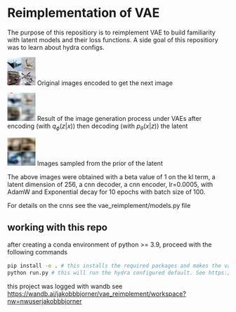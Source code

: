# Reimplementation of VAE
The purpose of this repositiory is to reimplement VAE to build familiarity with latent models and their loss functions. A side goal of this repositiory was to learn about hydra configs.

![Original images encoded to get the next image](media_images_eval_x_noised_images_9_1248daac951a65645e0a.png)
Original images encoded to get the next image


![Result of the image generation process under VAEs after encoding then decoding the result](media_images_eval_x_given_z_images_9_8f0f4b38067f75ea9f0d.png)
Result of the image generation process under VAEs after encoding (with $q_\phi(z | x)$) then decoding (with $p_\theta(x|z)$) the latent 


![Images sampled from the prior of the latent](media_images_generated_images_9_665f00e9103b37ee05bf.png)
Images sampled from the prior of the latent


The above images were obtained with a beta value of 1 on the kl term, a latent dimension of 256, a cnn decoder, a cnn encoder, lr=0.0005, with AdamW and Exponential decay for 10 epochs with batch size of 100.

For details on the cnns see the vae_reimplement/models.py file

## working with this repo
after creating a conda environment of python >= 3.9, proceed with the following commands
```bash
pip install -e . # this installs the required packages and makes the vae_reimplement package available to python's path.
python run.py # this will run the hydra configured default. See https://hydra.cc/docs/1.3/intro/ for details.
```


this project was logged with wandb see https://wandb.ai/jakobbbjorner/vae_reimplement/workspace?nw=nwuserjakobbbjorner
